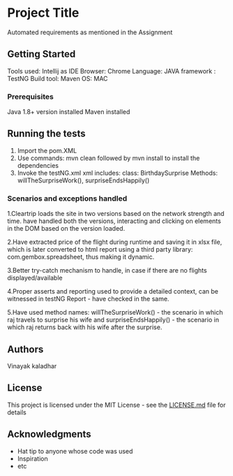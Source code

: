 # Project Title

Automated requirements as mentioned in the Assignment

## Getting Started

Tools used: Intellij as IDE
Browser: Chrome
Language: JAVA
framework : TestNG
Build tool: Maven
OS: MAC

### Prerequisites

Java 1.8+ version installed
Maven installed

## Running the tests

1. Import the pom.XML
2. Use commands: mvn clean followed by mvn install to install the dependencies
3. Invoke the testNG.xml
xml includes:
class: BirthdaySurprise
Methods: willTheSurpriseWork(), surpriseEndsHappily()

### Scenarios and exceptions handled

1.Cleartrip loads the site in two versions based on the network strength and time.
have handled both the versions, interacting and clicking on elements in the DOM
based on the version loaded.

2.Have extracted price of the flight during runtime and saving it in xlsx file, which
is later converted to html report using a third party library: com.gembox.spreadsheet,
thus making it dynamic.

3.Better try-catch mechanism to handle, in case if there are no flights displayed/available

4.Proper asserts and reporting used to provide a detailed context, can be witnessed in testNG Report - have checked in the same.

5.Have used method names: willTheSurpriseWork() - the scenario in which raj travels to surprise his wife and surpriseEndsHappily() - the scenario in which raj returns back with his wife after the surprise.

## Authors

Vinayak kaladhar

## License

This project is licensed under the MIT License - see the [LICENSE.md](LICENSE.md) file for details

## Acknowledgments

* Hat tip to anyone whose code was used
* Inspiration
* etc
